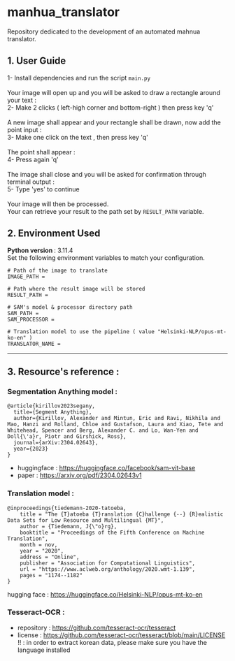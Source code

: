 # manhua_translator

Repository dedicated to the development of an automated mahnua translator.

## 1. User Guide

1- Install dependencies and run the script ```main.py```  <br>   <br>
Your image will open up and you will be asked to draw a rectangle around your text : <br>
2- Make 2 clicks ( left-high corner and bottom-right ) then press key 'q'  <br>  <br>
A new image shall appear and your rectangle shall be drawn, now add the point input : <br>
3- Make one click on the text , then press key 'q'  <br>  <br>
The point shall appear :  <br>
4- Press again 'q'  <br>  <br>
The image shall close and you will be asked for confirmation through terminal output :  <br>
5- Type 'yes' to continue  <br>  <br>
Your image will then be processed.  <br>
Your can retrieve your result to the path set by ```RESULT_PATH``` variable. 

## 2. Environment Used 

<b> Python version </b> : 3.11.4  <br>
Set the following environment variables to match your configuration.
```
# Path of the image to translate
IMAGE_PATH = 

# Path where the result image will be stored
RESULT_PATH = 

# SAM's model & processor directory path 
SAM_PATH = 
SAM_PROCESSOR = 

# Translation model to use the pipeline ( value "Helsinki-NLP/opus-mt-ko-en" ) 
TRANSLATOR_NAME =
```

<hr>

##  3. Resource's reference : 

### Segmentation Anything model : 
```
@article{kirillov2023segany,
  title={Segment Anything},
  author={Kirillov, Alexander and Mintun, Eric and Ravi, Nikhila and Mao, Hanzi and Rolland, Chloe and Gustafson, Laura and Xiao, Tete and Whitehead, Spencer and Berg, Alexander C. and Lo, Wan-Yen and Doll{\'a}r, Piotr and Girshick, Ross},
  journal={arXiv:2304.02643},
  year={2023}
}
```
- huggingface : https://huggingface.co/facebook/sam-vit-base 
- paper : https://arxiv.org/pdf/2304.02643v1 

### Translation model :
```
@inproceedings{tiedemann-2020-tatoeba,
    title = "The {T}atoeba {T}ranslation {C}hallenge {--} {R}ealistic Data Sets for Low Resource and Multilingual {MT}",
    author = {Tiedemann, J{\"o}rg},
    booktitle = "Proceedings of the Fifth Conference on Machine Translation",
    month = nov,
    year = "2020",
    address = "Online",
    publisher = "Association for Computational Linguistics",
    url = "https://www.aclweb.org/anthology/2020.wmt-1.139",
    pages = "1174--1182"
}
```

hugging face : https://huggingface.co/Helsinki-NLP/opus-mt-ko-en

### Tesseract-OCR :
- repository : https://github.com/tesseract-ocr/tesseract 
- license : https://github.com/tesseract-ocr/tesseract/blob/main/LICENSE 
!! : in order to extract korean data, please make sure you have the language installed 
